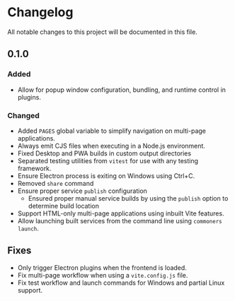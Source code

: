 # Changelog

All notable changes to this project will be documented in this file.

## 0.1.0
### Added
- Allow for popup window configuration, bundling, and runtime control in plugins.

### Changed
- Added `PAGES` global variable to simplify navigation on multi-page applications.
- Always emit CJS files when executing in a Node.js environment.
- Fixed Desktop and PWA builds in custom output directories
- Separated testing utilities from `vitest` for use with any testing framework.
- Ensure Electron process is exiting on Windows using Ctrl+C.
- Removed `share` command
- Ensure proper service `publish` configuration
    - Ensured proper manual service builds by using the `publish` option to determine build location
- Support HTML-only multi-page applications using inbuilt Vite features.
- Allow launching built services from the command line using `commoners launch`.

## Fixes
- Only trigger Electron plugins when the frontend is loaded. 
- Fix multi-page workflow when using a `vite.config.js` file.
- Fix test workflow and launch commands for Windows and partial Linux support.

